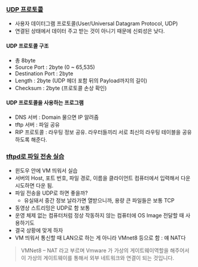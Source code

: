 ### [UDP 프로토콜](https://youtu.be/3MkI3FBFzX8?list=PL0d8NnikouEWcF1jJueLdjRIC4HsUlULi)

- 사용자 데이터그램 프로토콜(User/Universal Datagram Protocol, UDP)
- 연결된 상태에서 데이터 주고 받는 것이 아니기 때문에 신뢰성은 낮다.

#### UDP 프로토콜 구조

- 총 8byte
- Source Port : 2byte (0 ~ 65,535)
- Destination Port : 2byte
- Length : 2byte (UDP 헤더 포함 뒤의 Payload까지의 길이)
- Checksum : 2byte (프로토콜 손상 확인)

#### UDP 프로토콜을 사용하는 프로그램

- DNS 서버 : Domain 물으면 IP 알려줌
- tftp 서버 : 파일 공유
- RIP 프로토콜 : 라우팅 정보 공유. 라우터들끼리 서로 최신의 라우팅 테이블을 공유하도록 해준다.

### [tftpd로 파일 전송 실습](https://youtu.be/5Woau-EJChw?list=PL0d8NnikouEWcF1jJueLdjRIC4HsUlULi)

- 윈도우 안에 VM 띄워서 실습
- 서버의 Host, 포트 번호, 파일 경로, 이름을 클라이언트 컴퓨터에서 입력해서 다운 시도하면 다운 됨.
- 파일 전송을 UDP로 하면 좋을까?
  - 유실돼서 중간 정보 날라가면 열받으니까, 용량 큰 파일들은 보통 TCP
- 동영상 스트리밍은 UDP로 함 보통
- 운영 체제 없는 컴퓨터처럼 정상 작동하지 않는 컴퓨터에 OS Image 전달할 때 사용하기도
- 결국 상황에 맞게 하자
- VM 띄워서 통신할 때 LAN으로 하는 게 아니라 VMnet8 등으로 함 : 얘 NAT다

> VMNet8 – NAT 라고 부르며 Vmware 가 가상의 게이트웨이역할을 해주어서 이 가상의 게이트웨이를 통해서 외부 네트워크와 연결이 되는 것입니다.
